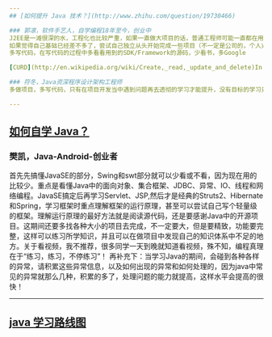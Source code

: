 ```yaml
---
## [如何提升 Java 技术？](http://www.zhihu.com/question/19730466)

### 郭凛，软件手艺人，自学编程18年至今，创业中
J2EE是一滩很深的水，工程化也比较严重，如果一直做大项目的话，普通工程师可能一直都在用别人架构好的东西，很难接触到核心开发，也很难感受到J2EE的魅力所在
如果觉得自己基础已经差不多了，尝试自己独立从头开始完成一些项目（不一定是公司的，个人兴趣也可以，反正给自己定一个目标），会发现编程其实远不仅仅只是CRUD，Getter/Setter
多写代码，在写代码的过程中多看看用到的SDK/Framework的源码，少看书，多Google

[CURD](http://en.wikipedia.org/wiki/Create,_read,_update_and_delete)In computer programming, create, read, update and delete (CRUD) are the four basic functions of persistent storage.[1

### 符冬，Java资深程序设计架构工程师
多做项目，多写代码，只有在项目开发当中遇到问题再去透彻的学习才能提升，没有目标的学习只会浪费时间和透支精力，熟能生巧，代码写的多了，技术自然就提升了

---
```

## [如何自学 Java？](http://www.zhihu.com/question/19945685/answer/13594055)

### 樊凯，Java-Android-创业者
首先先搞懂JavaSE的部分，Swing和swt部分就可以少看或不看，因为现在用的比较少。重点是看懂Java中的面向对象、集合框架、JDBC、异常、IO、线程和网络编程。JavaSE搞定后再学习Servlet、JSP,然后才是经典的Struts2、Hibernate和Spring，学习框架时重点理解框架的运行原理，甚至可以尝试自己写个轻量级的框架。理解运行原理的最好方法就是阅读源代码，还是要感谢Java中的开源项目。这期间还要多找各种大小的项目去完成，不一定要大，但是要精致，功能要完整，这样可以练习所学知识，并且可以在做项目中发现自己的知识体系中不足的地方。关于看视频，我不推荐，很多同学一天到晚就知道看视频，殊不知，编程真理在于“练习，练习，不停练习”！
再补充下：当学习Java的期间，会碰到各种各样的异常，请积累这些异常信息，以及如何出现的异常和如何处理的，因为java中常见的异常就那么几种，积累的多了，处理问题的能力就提高，这样水平会提高的很快！

---
## [java 学习路线图](http://edu.csdn.net/main/studyline/heimaline.html?flz)

